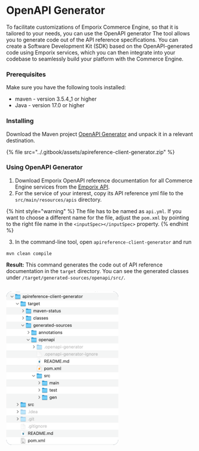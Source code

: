 # OpenAPI Generator

To facilitate customizations of Emporix Commerce Engine, so that it is tailored to your needs, you can use the OpenAPI generator
The tool allows you to generate code out of the API reference specifications.
You can create a Software Development Kit (SDK) based on the OpenAPI-generated code using Emporix services,
which you can then integrate into your codebase to seamlessly build your platform with the Commerce Engine.

### Prerequisites

Make sure you have the following tools installed:

* maven - version 3.5.4_1 or higher
* Java - version 17.0 or higher

### Installing

Download the Maven project [OpenAPI Generator](static/openapi/apireference-client-generator.zip) and unpack it in a relevant destination.

{% file src="../.gitbook/assets/apireference-client-generator.zip" %}

### Using OpenAPI Generator

1. Download Emporix OpenAPI reference documentation for all Commerce Engine services from the [Emporix API](../README.md).
2. For the service of your interest, copy its API reference yml file to the `src/main/resources/apis` directory.

{% hint style="warning" %}
The file has to be named as `api.yml`.
If you want to choose a different name for the file, adjust the `pom.xml` by pointing to the right file name in the `<inputSpec></inputSpec>` property.
{% endhint %}

3. In the command-line tool, open `apireference-client-generator` and run

```
mvn clean compile
```

**Result:** This command generates the code out of API reference documentation in the `target` directory. You can see the generated classes under `/target/generated-sources/openapi/src/`.

##

![Generated classes](static/openapi/openapi_gen.png)

